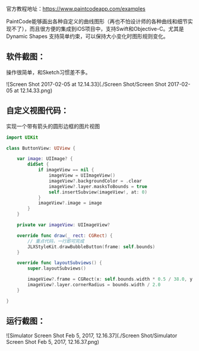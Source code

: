 

官方教程地址：https://www.paintcodeapp.com/examples

PaintCode能够画出各种自定义的曲线图形（再也不怕设计师的各种曲线和细节实现不了），而且很方便的集成到iOS项目中，支持Swift和Objective-C。尤其是 Dynamic Shapes 支持简单约束，可以保持大小变化时图形规则变化。

## 软件截图：

操作很简单，和Sketch习惯差不多。



![Screen Shot 2017-02-05 at 12.14.33](./Screen Shot/Screen Shot 2017-02-05 at 12.14.33.png)



## 自定义视图代码：

实现一个带有箭头的圆形边框的图片视图

```swift
import UIKit

class ButtonView: UIView {

    var image: UIImage? {
        didSet {
            if imageView == nil {
                imageView = UIImageView()
                imageView?.backgroundColor = .clear
                imageView?.layer.masksToBounds = true
                self.insertSubview(imageView!, at: 0)
            }
            imageView?.image = image
        }
    }

    private var imageView: UIImageView?

    override func draw(_ rect: CGRect) {
		// 重点代码，一行即可完成
        JLXStyleKit.drawBubbleButton(frame: self.bounds)
    }

    override func layoutSubviews() {
        super.layoutSubviews()

        imageView?.frame = CGRect(x: self.bounds.width * 0.5 / 38.0, y: self.bounds.width * 0.5 / 38.0, width: self.bounds.width * 37 / 38.0, height: self.bounds.width * 37 / 38.0)
        imageView?.layer.cornerRadius = bounds.width / 2.0
    }

}
```



## 运行截图：

![Simulator Screen Shot Feb 5, 2017, 12.16.37](./Screen Shot/Simulator Screen Shot Feb 5, 2017, 12.16.37.png)